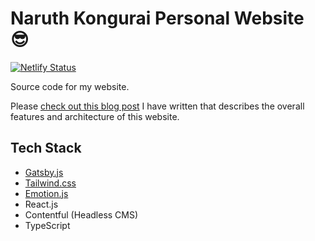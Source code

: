# Naruth Kongurai Personal Website 😎

[![Netlify Status](https://api.netlify.com/api/v1/badges/f4a2c694-0127-47e9-aa73-9f9031eda7ca/deploy-status)](https://app.netlify.com/sites/naruth/deploys)

Source code for my website.

Please [check out this blog post](https://www.naruth.dev/blog/it-is-time-for-a-refresh) I have written that describes the overall features and architecture of this website.

## Tech Stack

- [Gatsby.js](https://gatsbyjs.org)
- [Tailwind.css](https://tailwindcss.com/)
- [Emotion.js](https://emotion.sh/docs/introduction)
- React.js
- Contentful (Headless CMS)
- TypeScript
